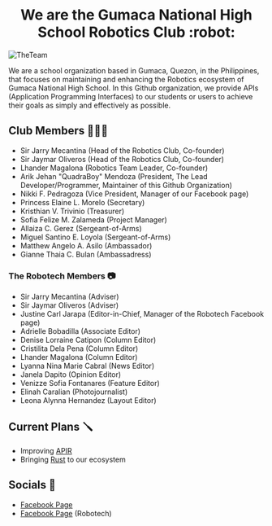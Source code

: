 <h1 align="center">We are the Gumaca National High School Robotics Club :robot:</h1>

![TheTeam](https://github.com/GNHS-Robotics-Club/.github/assets/79918051/1a268c89-4bd4-4d8b-9ecd-2a065634d8c4)

We are a school organization based in Gumaca, Quezon, in the Philippines, that focuses on maintaining and enhancing the Robotics ecosystem of Gumaca National High School. In this Github organization, we provide APIs (Application Programming Interfaces) to our students or users to achieve their goals as simply and effectively as possible.

## Club Members 👨‍👩‍👦

- Sir Jarry Mecantina (Head of the Robotics Club, Co-founder)
- Sir Jaymar Oliveros (Head of the Robotics Club, Co-founder)
- Lhander Magalona (Robotics Team Leader, Co-founder)
- Arik Jehan "QuadraBoy" Mendoza (President, The Lead Developer/Programmer, Maintainer of this Github Organization)
- Nikki F. Pedragoza (Vice President, Manager of our Facebook page)
- Princess Elaine L. Morelo (Secretary)
- Kristhian V. Trivinio (Treasurer)
- Sofia Felize M. Zalameda (Project Manager)
- Allaiza C. Gerez (Sergeant-of-Arms)
- Miguel Santino E. Loyola (Sergeant-of-Arms)
- Matthew Angelo A. Asilo (Ambassador)
- Gianne Thaia C. Bulan (Ambassadress)

### The Robotech Members 📷
- Sir Jarry Mecantina (Adviser)
- Sir Jaymar Oliveros (Adviser)
- Justine Carl Jarapa (Editor-in-Chief, Manager of the Robotech Facebook page)
- Adrielle Bobadilla (Associate Editor)
- Denise Lorraine Catipon (Column Editor)
- Cristilita Dela Pena (Column Editor)
- Lhander Magalona (Column Editor)
- Lyanna Nina Marie Cabral (News Editor)
- Janela Dapito (Opinion Editor)
- Venizze Sofia Fontanares (Feature Editor)
- Elinah Caralian (Photojournalist)
- Leona Alynna Hernandez (Layout Editor)

## Current Plans 🪛
- Improving [APIR](https://github.com/GNHS-Robotics-Club/APIR)
- Bringing [Rust](https://www.rust-lang.org/) to our ecosystem

## Socials 📱
- [Facebook Page](https://www.facebook.com/profile.php?id=100093251496687)
- [Facebook Page](https://www.facebook.com/profile.php?id=100094285818912) (Robotech)
